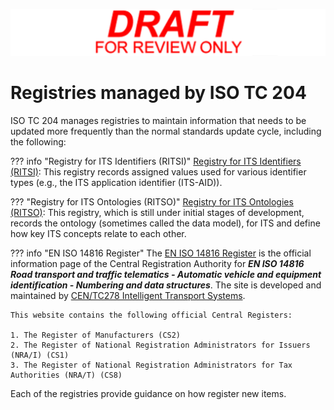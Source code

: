<!-- registries.md -->

![Draft for review only](assets/img/draft_for_review.svg)

# Registries managed by ISO TC 204

ISO TC 204 manages registries to maintain information that needs to be updated more frequently than the normal standards update cycle, including the following:

??? info "Registry for ITS Identifiers (RITSI)"
    [Registry for ITS Identifiers (RITSI)](https://iso-tc204.github.io/iso5345/): This registry records assigned values used for various identifier types (e.g., the ITS application identifier (ITS-AID)).

??? "Registry for ITS Ontologies (RITSO)"
    [Registry for ITS Ontologies (RITSO)](https://k-vaughn.github.io/ontologies/latest/): This registry, which is still under initial stages of development, records the ontology (sometimes called the data model), for ITS and define how key ITS concepts relate to each other.

??? info "EN ISO 14816 Register"
    The [EN ISO 14816 Register](https://www.itsstandards.eu/registries/) is the official information page of the Central Registration Authority for **_EN ISO 14816 Road transport and traffic telematics - Automatic vehicle and equipment identification - Numbering and data structures_**. The site is developed and maintained by [CEN/TC278 Intelligent Transport Systems](https://www.cencenelec.eu/areas-of-work/cen-sectors/transport-and-packaging-cen/intelligent-transport-systems/).

    This website contains the following official Central Registers:

    1. The Register of Manufacturers (CS2)
    2. The Register of National Registration Administrators for Issuers (NRA/I) (CS1)
    3. The Register of National Registration Administrators for Tax Authorities (NRA/T) (CS8)
        
Each of the registries provide guidance on how register new items.
